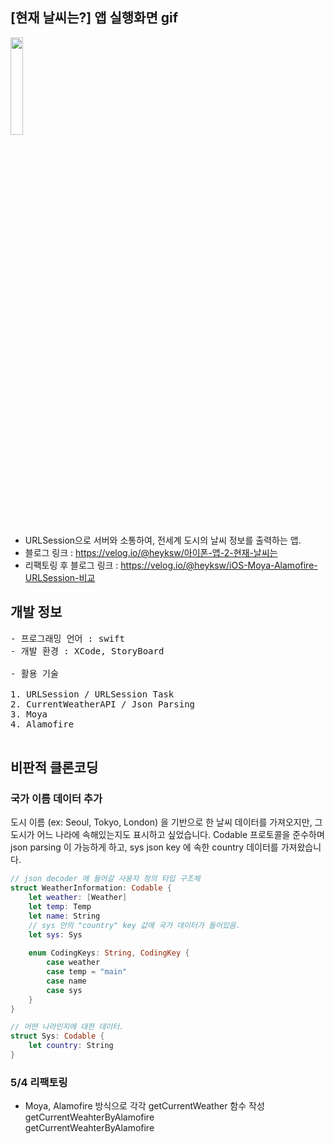 ## [현재 날씨는?] 앱 실행화면 gif

<img src = "https://user-images.githubusercontent.com/61315014/140777737-cc660ffe-ea77-44f1-8a00-22378e5274cf.gif" width = "20%">

- URLSession으로 서버와 소통하여, 전세계 도시의 날씨 정보를 출력하는 앱.   
- 블로그 링크 : https://velog.io/@heyksw/아이폰-앱-2-현재-날씨는   
- 리팩토링 후 블로그 링크 : https://velog.io/@heyksw/iOS-Moya-Alamofire-URLSession-비교

## 개발 정보
<pre>
- 프로그래밍 언어 : swift
- 개발 환경 : XCode, StoryBoard

- 활용 기술 

1. URLSession / URLSession Task
2. CurrentWeatherAPI / Json Parsing
3. Moya   
4. Alamofire

</pre>

## 비판적 클론코딩

### 국가 이름 데이터 추가

<block>

도시 이름 (ex: Seoul, Tokyo, London) 을 기반으로 한 날씨 데이터를 가져오지만, 그 도시가 어느 나라에 속해있는지도 표시하고 싶었습니다.
Codable 프로토콜을 준수하며 json parsing 이 가능하게 하고, sys json key 에 속한 country 데이터를 가져왔습니다.

```swift
// json decoder 에 들어갈 사용자 정의 타입 구조체
struct WeatherInformation: Codable {
    let weather: [Weather]
    let temp: Temp
    let name: String
    // sys 안의 "country" key 값에 국가 데이터가 들어있음.
    let sys: Sys
    
    enum CodingKeys: String, CodingKey {
        case weather
        case temp = "main"
        case name
        case sys
    } 
}

// 어떤 나라인지에 대한 데이터.
struct Sys: Codable {
    let country: String
}
```

</block>
   
### 5/4 리팩토링
   
<block>   

- Moya, Alamofire 방식으로 각각 getCurrentWeather 함수 작성   
getCurrentWeahterByAlamofire   
getCurrentWeahterByAlamofire   
    
</block>
